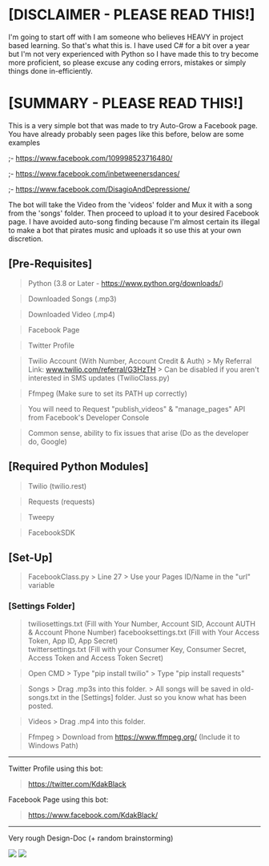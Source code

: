 # [DISCLAIMER - PLEASE READ THIS!]

I'm going to start off with I am someone who believes HEAVY in project based learning. So that's what this is. I have
used C# for a bit over a year but I'm not very experienced with Python so I have made this to try become more proficient,
so please excuse any coding errors, mistakes or simply things done in-efficiently.

# [SUMMARY - PLEASE READ THIS!]

This is a very simple bot that was made to try Auto-Grow a Facebook page. You have already probably seen pages like
this before, below are some examples

;- https://www.facebook.com/109998523716480/

;- https://www.facebook.com/inbetweenersdances/

;- https://www.facebook.com/DisagioAndDepressione/

The bot will take the Video from the 'videos' folder and Mux it with a song from the 'songs' folder. Then proceed to
upload it to your desired Facebook page. I have avoided auto-song finding because I'm almost certain its illegal to make
a bot that pirates music and uploads it so use this at your own discretion.

## [Pre-Requisites]
> Python (3.8 or Later - https://www.python.org/downloads/)

> Downloaded Songs (.mp3)

> Downloaded Video (.mp4)

> Facebook Page

> Twitter Profile

> Twilio Account (With Number, Account Credit & Auth)
    > My Referral Link: www.twilio.com/referral/G3HzTH
    > Can be disabled if you aren't interested in SMS updates (TwilioClass.py)
   
> Ffmpeg (Make sure to set its PATH up correctly)

> You will need to Request "publish_videos" & "manage_pages" API from Facebook's Developer Console

> Common sense, ability to fix issues that arise (Do as the developer do, Google)

## [Required Python Modules]
> Twilio (twilio.rest)

> Requests (requests)

> Tweepy

> FacebookSDK

## [Set-Up]
> FacebookClass.py
    > Line 27
        > Use your Pages ID/Name in the "url" variable

### [Settings Folder]
> twiliosettings.txt (Fill with Your Number, Account SID, Account AUTH & Account Phone Number)
> facebooksettings.txt (Fill with Your Access Token, App ID, App Secret)            
> twittersettings.txt (Fill with your Consumer Key, Consumer Secret, Access Token and Access Token Secret)

> Open CMD
    > Type "pip install twilio"
    > Type "pip install requests"

> Songs
    > Drag .mp3s into this folder.
        > All songs will be saved in old-songs.txt in the [Settings] folder. Just so you know what has been posted.

> Videos
    > Drag .mp4 into this folder.

> Ffmpeg
    > Download from https://www.ffmpeg.org/
        (Include it to Windows Path)


---

Twitter Profile using this bot:

> https://twitter.com/KdakBlack

Facebook Page using this bot:

> https://www.facebook.com/KdakBlack/

---- 

Very rough Design-Doc (+ random brainstorming)

<img src="https://i.ibb.co/HB6fHSq/design.jpg">
<img src="https://i.ibb.co/0VV3zfZ/design2.jpg">
